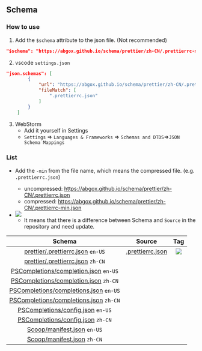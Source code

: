 ## Schema

### How to use

1. Add the `$schema` attribute to the json file. (Not recommended)

```json
"$schema": "https://abgox.github.io/schema/prettier/zh-CN/.prettierrc-min.json",
```

2. vscode `settings.json`

```json
"json.schemas": [
        {
            "url": "https://abgox.github.io/schema/prettier/zh-CN/.prettierrc-min.json",
            "fileMatch": [
                ".prettierrc.json"
            ]
        }
    ]
```

3. WebStorm
   - Add it yourself in Settings
   - `Settings` => `Languages & Frameworks` => `Schemas and DTDS`=>`JSON Schema Mappings`

### List

- Add the `-min` from the file name, which means the compressed file. (e.g. `.prettierrc.json`)

  - uncompressed: https://abgox.github.io/schema/prettier/zh-CN/.prettierrc.json
  - compressed: https://abgox.github.io/schema/prettier/zh-CN/.prettierrc-min.json

- <img src="https://img.shields.io/badge/-Need%20Update-red" />

  - It means that there is a difference between Schema and `Source` in the repository and need update.

|Schema|Source|Tag|
|:-:|:-:|:-:|
|[prettier/.prettierrc.json](https://abgox.github.io/schema/prettier/en-US/.prettierrc.json) `en-US`|[.prettierrc.json](https://json.schemastore.org/prettierrc.json)|<img src="https://img.shields.io/badge/-Need%20Update-red" />|
|[prettier/.prettierrc.json](https://abgox.github.io/schema/prettier/zh-CN/.prettierrc.json) `zh-CN`|||
|[PSCompletions/completion.json](https://abgox.github.io/schema/PSCompletions/en-US/completion.json) `en-US`|||
|[PSCompletions/completion.json](https://abgox.github.io/schema/PSCompletions/zh-CN/completion.json) `zh-CN`|||
|[PSCompletions/completions.json](https://abgox.github.io/schema/PSCompletions/en-US/completions.json) `en-US`|||
|[PSCompletions/completions.json](https://abgox.github.io/schema/PSCompletions/zh-CN/completions.json) `zh-CN`|||
|[PSCompletions/config.json](https://abgox.github.io/schema/PSCompletions/en-US/config.json) `en-US`|||
|[PSCompletions/config.json](https://abgox.github.io/schema/PSCompletions/zh-CN/config.json) `zh-CN`|||
|[Scoop/manifest.json](https://abgox.github.io/schema/Scoop/en-US/manifest.json) `en-US`|||
|[Scoop/manifest.json](https://abgox.github.io/schema/Scoop/zh-CN/manifest.json) `zh-CN`|||
